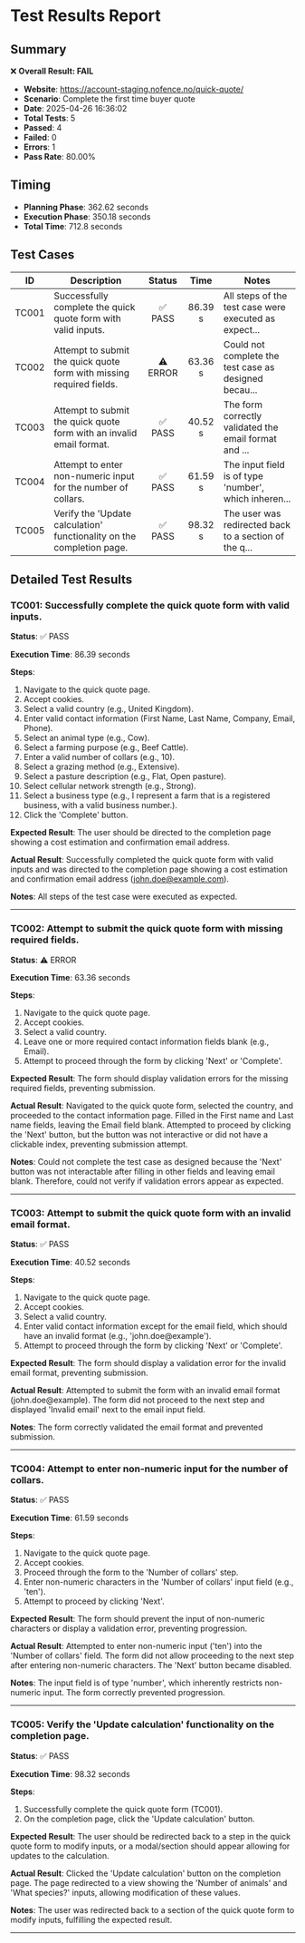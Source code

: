 # Test Results Report

## Summary

❌ **Overall Result: FAIL**

- **Website**: https://account-staging.nofence.no/quick-quote/
- **Scenario**: Complete the first time buyer quote
- **Date**: 2025-04-26 16:36:02
- **Total Tests**: 5
- **Passed**: 4
- **Failed**: 0
- **Errors**: 1
- **Pass Rate**: 80.00%

## Timing

- **Planning Phase**: 362.62 seconds
- **Execution Phase**: 350.18 seconds
- **Total Time**: 712.8 seconds

## Test Cases

| ID | Description | Status | Time | Notes |
|---|---|:---:|:---:|---|
| TC001 | Successfully complete the quick quote form with valid inputs. | ✅ PASS | 86.39 s | All steps of the test case were executed as expect... |
| TC002 | Attempt to submit the quick quote form with missing required fields. | ⚠️ ERROR | 63.36 s | Could not complete the test case as designed becau... |
| TC003 | Attempt to submit the quick quote form with an invalid email format. | ✅ PASS | 40.52 s | The form correctly validated the email format and ... |
| TC004 | Attempt to enter non-numeric input for the number of collars. | ✅ PASS | 61.59 s | The input field is of type 'number', which inheren... |
| TC005 | Verify the 'Update calculation' functionality on the completion page. | ✅ PASS | 98.32 s | The user was redirected back to a section of the q... |

## Detailed Test Results

### TC001: Successfully complete the quick quote form with valid inputs.

**Status**: ✅ PASS

**Execution Time**: 86.39 seconds

**Steps**:
1. Navigate to the quick quote page.
2. Accept cookies.
3. Select a valid country (e.g., United Kingdom).
4. Enter valid contact information (First Name, Last Name, Company, Email, Phone).
5. Select an animal type (e.g., Cow).
6. Select a farming purpose (e.g., Beef Cattle).
7. Enter a valid number of collars (e.g., 10).
8. Select a grazing method (e.g., Extensive).
9. Select a pasture description (e.g., Flat, Open pasture).
10. Select cellular network strength (e.g., Strong).
11. Select a business type (e.g., I represent a farm that is a registered business, with a valid business number.).
12. Click the 'Complete' button.

**Expected Result**:
The user should be directed to the completion page showing a cost estimation and confirmation email address.

**Actual Result**:
Successfully completed the quick quote form with valid inputs and was directed to the completion page showing a cost estimation and confirmation email address (john.doe@example.com).

**Notes**:
All steps of the test case were executed as expected.

---

### TC002: Attempt to submit the quick quote form with missing required fields.

**Status**: ⚠️ ERROR

**Execution Time**: 63.36 seconds

**Steps**:
1. Navigate to the quick quote page.
2. Accept cookies.
3. Select a valid country.
4. Leave one or more required contact information fields blank (e.g., Email).
5. Attempt to proceed through the form by clicking 'Next' or 'Complete'.

**Expected Result**:
The form should display validation errors for the missing required fields, preventing submission.

**Actual Result**:
Navigated to the quick quote form, selected the country, and proceeded to the contact information page. Filled in the First name and Last name fields, leaving the Email field blank. Attempted to proceed by clicking the 'Next' button, but the button was not interactive or did not have a clickable index, preventing submission attempt.

**Notes**:
Could not complete the test case as designed because the 'Next' button was not interactable after filling in other fields and leaving email blank. Therefore, could not verify if validation errors appear as expected.

---

### TC003: Attempt to submit the quick quote form with an invalid email format.

**Status**: ✅ PASS

**Execution Time**: 40.52 seconds

**Steps**:
1. Navigate to the quick quote page.
2. Accept cookies.
3. Select a valid country.
4. Enter valid contact information except for the email field, which should have an invalid format (e.g., 'john.doe@example').
5. Attempt to proceed through the form by clicking 'Next' or 'Complete'.

**Expected Result**:
The form should display a validation error for the invalid email format, preventing submission.

**Actual Result**:
Attempted to submit the form with an invalid email format (john.doe@example). The form did not proceed to the next step and displayed 'Invalid email' next to the email input field.

**Notes**:
The form correctly validated the email format and prevented submission.

---

### TC004: Attempt to enter non-numeric input for the number of collars.

**Status**: ✅ PASS

**Execution Time**: 61.59 seconds

**Steps**:
1. Navigate to the quick quote page.
2. Accept cookies.
3. Proceed through the form to the 'Number of collars' step.
4. Enter non-numeric characters in the 'Number of collars' input field (e.g., 'ten').
5. Attempt to proceed by clicking 'Next'.

**Expected Result**:
The form should prevent the input of non-numeric characters or display a validation error, preventing progression.

**Actual Result**:
Attempted to enter non-numeric input ('ten') into the 'Number of collars' field. The form did not allow proceeding to the next step after entering non-numeric characters. The 'Next' button became disabled.

**Notes**:
The input field is of type 'number', which inherently restricts non-numeric input. The form correctly prevented progression.

---

### TC005: Verify the 'Update calculation' functionality on the completion page.

**Status**: ✅ PASS

**Execution Time**: 98.32 seconds

**Steps**:
1. Successfully complete the quick quote form (TC001).
2. On the completion page, click the 'Update calculation' button.

**Expected Result**:
The user should be redirected back to a step in the quick quote form to modify inputs, or a modal/section should appear allowing for updates to the calculation.

**Actual Result**:
Clicked the 'Update calculation' button on the completion page. The page redirected to a view showing the 'Number of animals' and 'What species?' inputs, allowing modification of these values.

**Notes**:
The user was redirected back to a section of the quick quote form to modify inputs, fulfilling the expected result.

---

